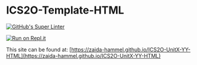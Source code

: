 # ICS2O-Template-HTML

[![GitHub's Super Linter](https://github.com/zaida-hammel/ICS2O-UnitX-YY-HTML/workflows/GitHub's%20Super%20Linter/badge.svg)](https://github.com/zaida-hammel1/ICS2O-UnitX-YY-HTML/actions)

[![Run on Repl.it](https://repl.it/badge/github/zaida-hammel/ICS2O-UnitX-YY-HTML)](https://repl.it/github/zaida-hammel/ICS2O-UnitX-YY-HTML)

This site can be found at: [https://zaida-hammel.github.io/ICS2O-UnitX-YY-HTML](https://zaida-hammel.github.io/ICS2O-UnitX-YY-HTML)
